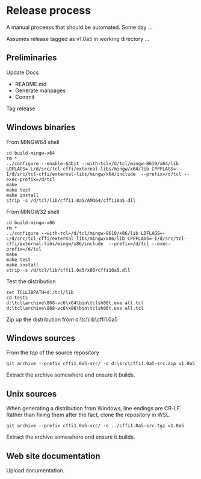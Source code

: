 # Release process

A manual proceess that should be automated. Some day ...

Assumes release tagged as v1.0a5 in working directory ...

## Preliminaries

Update Docs

- README.md
- Generate manpages
- Commit

Tag release

## Windows binaries

From MINGW64 shell

```
cd build-mingw-x64
rm *
../configure --enable-64bit --with-tcl=/d/tcl/mingw-8610/x64/lib LDFLAGS=-L/d/src/tcl-cffi/external-libs/mingw/x64/lib CPPFLAGS=-I/d/src/tcl-cffi/external-libs/mingw/x64/include  --prefix=/d/tcl --exec-prefix=/d/tcl
make
make test
make install
strip -s /d/tcl/lib/cffi1.0a5/AMD64/cffi10a5.dll
```

From MINGW32 shell

```
cd build-mingw-x86
rm *
../configure --with-tcl=/d/tcl/mingw-8610/x86/lib LDFLAGS=-L/d/src/tcl-cffi/external-libs/mingw/x86/lib CPPFLAGS=-I/d/src/tcl-cffi/external-libs/mingw/x86/include  --prefix=/d/tcl --exec-prefix=/d/tcl
make
make test
make install
strip -s /d/tcl/lib/cffi1.0a5/x86/cffi10a5.dll
```

Test the distribution

```
set TCLLIBPATH=d:/tcl/lib
cd tests
d:\tcl\archive\868-vc6\x64\bin\tclsh86t.exe all.tcl
d:\tcl\archive\868-vc6\x86\bin\tclsh86t.exe all.tcl
```

Zip up the distribution from d:\tcl\lib\cffi1.0a5

## Windows sources

From the *top* of the source repository

```
git archive --prefix cffi1.0a5-src/ -o d:\src\cffi1.0a5-src.zip v1.0a5
```

Extract the archive somewhere and ensure it builds.

## Unix sources

When generating a distribution from Windows, line endings are CR-LF. Rather than
fixing them after the fact, clone the repository in WSL.

```
git archive --prefix cffi1.0a5-src/ -o ../cffi1.0a5-src.tgz v1.0a5
```

Extract the archive somewhere and ensure it builds.

## Web site documentation

Upload documentation.
# 


